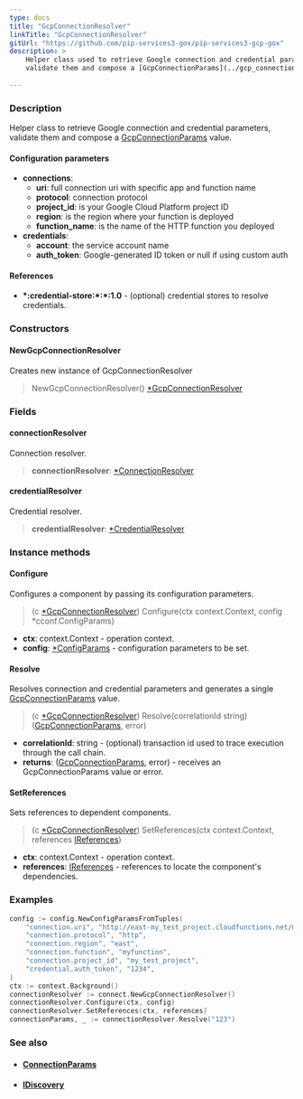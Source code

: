 ```yaml
---
type: docs
title: "GcpConnectionResolver"
linkTitle: "GcpConnectionResolver"
gitUrl: "https://github.com/pip-services3-gox/pip-services3-gcp-gox"
description: >
    Helper class used to retrieve Google connection and credential parameters,
    validate them and compose a [GcpConnectionParams](../gcp_connection_params) value.
 
---
```


### Description

Helper class to retrieve Google connection and credential parameters,
validate them and compose a [GcpConnectionParams](../gcp_connection_params) value.


#### Configuration parameters

- **connections**:                   
     - **uri**:           full connection uri with specific app and function name
     - **protocol**:      connection protocol
     - **project_id**:    is your Google Cloud Platform project ID
     - **region**:        is the region where your function is deployed
     - **function_name**: is the name of the HTTP function you deployed
- **credentials**:    
    - **account**: the service account name
    - **auth_token**: Google-generated ID token or null if using custom auth

#### References
- **\*:credential-store:\*:\*:1.0** - (optional) credential stores to resolve credentials.

### Constructors

#### NewGcpConnectionResolver
Creates new instance of GcpConnectionResolver

> NewGcpConnectionResolver() [*GcpConnectionResolver]()

### Fields

<span class="hide-title-link">

#### connectionResolver
Connection resolver.
> **connectionResolver**: [*ConnectionResolver](../../../components/connect/connection_resolver)

#### credentialResolver
Credential resolver.
> **credentialResolver**: [*CredentialResolver](../../../components/auth/credential_resolver)

</span>

### Instance methods

#### Configure
Configures a component by passing its configuration parameters.

> (c [*GcpConnectionResolver]()) Configure(ctx context.Context, config *cconf.ConfigParams)

- **ctx**: context.Context - operation context.
- **config**: [*ConfigParams](../../../commons/config/config_params) - configuration parameters to be set.

#### Resolve
Resolves connection and credential parameters and generates a single
[GcpConnectionParams](../gcp_connection_params) value.

> (c [*GcpConnectionResolver]()) Resolve(correlationId string) ([GcpConnectionParams](../gcp_connection_params), error)

- **correlationId**: string - (optional) transaction id used to trace execution through the call chain. 
- **returns**: ([GcpConnectionParams](../gcp_connection_params), error) - receives an GcpConnectionParams value or error.

#### SetReferences
Sets references to dependent components.

> (c [*GcpConnectionResolver]()) SetReferences(ctx context.Context, references [IReferences](../../../commons/refer/ireferences))

- **ctx**: context.Context - operation context.
- **references**: [IReferences](../../../commons/refer/ireferences) - references to locate the component's dependencies.



### Examples

```go
config := config.NewConfigParamsFromTuples(
	"connection.uri", "http://east-my_test_project.cloudfunctions.net/myfunction",
	"connection.protocol", "http",
	"connection.region", "east",
	"connection.function", "myfunction",
	"connection.project_id", "my_test_project",
	"credential.auth_token", "1234",
)
ctx := context.Background()
connectionResolver := connect.NewGcpConnectionResolver()
connectionResolver.Configure(ctx, config)
connectionResolver.SetReferences(ctx, references)
connectionParams, _ := connectionResolver.Resolve("123")
```

### See also
- #### [ConnectionParams](../../../components/connect/connection_params)
- #### [IDiscovery](../../../components/connect/idiscovery)
